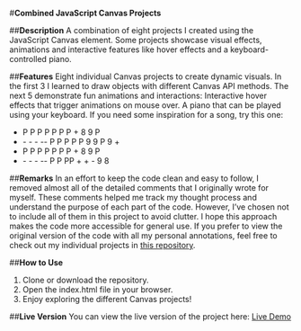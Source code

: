 #**Combined JavaScript Canvas Projects**

##**Description**
A combination of eight projects I created using the JavaScript Canvas element. 
Some projects showcase visual effects, animations and interactive features like hover effects and a keyboard-controlled piano.

##**Features**
Eight individual Canvas projects to create dynamic visuals.
In the first 3 I learned to draw objects with different Canvas API methods.
The next 5 demonstrate fun animations and interactions:
Interactive hover effects that trigger animations on mouse over.
A piano that can be played using your keyboard.
If you need some inspiration for a song, try this one:

- P P P  P P P P + 8 9 P
- \- \- \- -- P P P P P 9 9 P 9  +
- P P P  P P P P + 8 9 P
- \- \- \- -- P P PP + + - 9 8

##**Remarks**
In an effort to keep the code clean and easy to follow, I removed almost all of the detailed comments that I originally wrote for myself. 
These comments helped me track my thought process and understand the purpose of each part of the code. 
However, I’ve chosen not to include all of them in this project to avoid clutter.
I hope this approach makes the code more accessible for general use.
If you prefer to view the original version of the code with all my personal annotations, 
feel free to check out my individual projects in [this repository](https://robinsrepository.github.io/individual-canvas-projects/).

##**How to Use**
1. Clone or download the repository.
2. Open the index.html file in your browser.
3. Enjoy exploring the different Canvas projects!

##**Live Version**
You can view the live version of the project here: [Live Demo](https://robinsrepository.github.io/javascript-canvas/)



